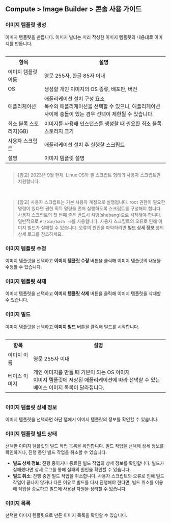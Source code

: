 ## Compute > Image Builder > 콘솔 사용 가이드
### 이미지 템플릿 생성
이미지 템플릿을 만듭니다. 이미지 빌더는 미리 작성한 이미지 템플릿의 내용대로 이미지를 만듭니다.

<table class="it" style="padding-top: 15px; padding-bottom: 10px;">
  <tr>
    <th>항목</th>
    <th>설명</th>
  </tr>
  <tr>
    <td>이미지 템플릿 이름</td>
    <td>영문 255자, 한글 85자 이내</td>
  </tr>
  <tr>
    <td>OS</td>
    <td>생성할 개인 이미지의 OS 종류, 배포판, 버전</td>
  </tr>
    <tr>
    <td>애플리케이션</td>
    <td>애플리케이션 설치 구성 요소<br/>복수의 애플리케이션을 선택할 수 있으나, 애플리케이션 사이에 충돌이 있는 경우 선택이 제한될 수 있습니다.</td>
  </tr>
  <tr>
    <td>최소 블록 스토리지(GB)</td>
    <td>이미지를 사용해 인스턴스를 생성할 때 필요한 최소 블록 스토리지 크기</td>
  </tr>
  <tr>
    <td>사용자 스크립트</td>
    <td>애플리케이션 설치 후 실행할 스크립트</td>
  </tr>
  <tr>
    <td>설명</td>
    <td>이미지 템플릿 설명</td>
  </tr>
</table>

> [참고]
> 2023년 9월 현재, Linux OS와 셸 스크립트 형태의 사용자 스크립트만 지원합니다.

<br/>

> [참고]
> 사용자 스크립트는 기본 사용자 계정으로 실행됩니다. root 권한이 필요한 명령이 있다면 권한 획득 명령을 먼저 실행하도록 스크립트를 구성해야 합니다.
> 사용자 스크립트의 첫 번째 줄은 반드시 셔뱅(shebang)으로 시작해야 합니다. 일반적으로 `#!/bin/bash -e`를 사용합니다.
> 사용자 스크립트의 오류로 인해 이미지 빌드가 실패할 수 있습니다. 오류의 원인을 파악하려면 **빌드 상세 정보** 창의 상세 로그를 참조하세요.

### 이미지 템플릿 수정
이미지 템플릿을 선택하고 **이미지 템플릿 수정** 버튼을 클릭해 이미지 템플릿의 내용을 수정할 수 있습니다.

### 이미지 템플릿 삭제
이미지 템플릿을 선택하고 **이미지 템플릿 삭제** 버튼을 클릭해 이미지 템플릿을 삭제할 수 있습니다.

### 이미지 빌드
이미지 템플릿을 선택하고 **이미지 빌드** 버튼을 클릭해 빌드를 시작합니다.

<table class="it" style="padding-top: 15px; padding-bottom: 10px;">
  <tr>
    <th>항목</th>
    <th>설명</th>
  </tr>
  <tr>
    <td>이미지 이름</td>
    <td>영문 255자 이내</td>
  </tr>
  <tr>
    <td>베이스 이미지</td>
    <td>개인 이미지를 만들 때 기본이 되는 OS 이미지<br/>이미지 템플릿에 저장된 애플리케이션에 따라 선택할 수 있는 베이스 이미지 목록이 달라집니다.</td>
  </tr>
</table>

### 이미지 템플릿 상세 정보
이미지 템플릿을 선택하면 하단 탭에서 이미지 템플릿의 정보를 확인할 수 있습니다.

### 이미지 템플릿 빌드 상태
선택한 이미지 템플릿의 빌드 작업 목록을 확인합니다. 빌드 작업을 선택해 상세 정보를 확인하거나, 진행 중인 빌드 작업을 취소할 수 있습니다.

* **빌드 상세 정보**: 진행 중이거나 종료된 빌드 작업의 상세 정보를 확인합니다. 빌드가 실패했다면 상세 로그를 통해 실패의 원인을 확인할 수 있습니다.
* **빌드 취소**: 진행 중인 빌드 작업을 취소합니다. 사용자 스크립트의 오류로 인해 빌드 작업이 끝나지 않거나 다른 이유로 빌드를 다시 진행해야 한다면, 빌드 취소를 이용해 작업을 종료하고 빌드에 사용된 자원을 정리할 수 있습니다.

### 이미지 목록
선택한 이미지 템플릿으로 만든 이미지 목록을 확인할 수 있습니다.
